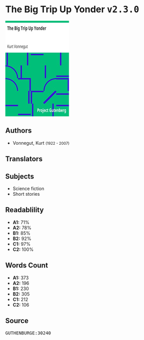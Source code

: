 # The Big Trip Up Yonder <kbd>v2.3.0</kbd>

![](./cover.medium.jpg "")

## Authors


 - Vonnegut, Kurt <small>(1922 - 2007)</small>

## Translators



## Subjects


 - Science fiction
 - Short stories

## Readablility


 - **A1:** 71%
 - **A2:** 78%
 - **B1:** 85%
 - **B2:** 92%
 - **C1:** 97%
 - **C2:** 100%

## Words Count


 - **A1:** 373
 - **A2:** 196
 - **B1:** 230
 - **B2:** 305
 - **C1:** 212
 - **C2:** 106

## Source


<kbd>GUTHENBURGE:30240</kbd>
